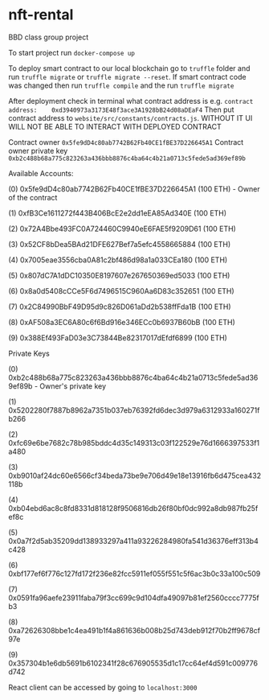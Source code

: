 # nft-rental
BBD class group project

To start project run ```docker-compose up```

To deploy smart contract to our local blockchain go to ```truffle``` folder and run ```truffle migrate``` or ```truffle migrate --reset```. If smart contract code was changed then run ```truffle compile``` and the run ```truffle migrate```

After deployment check in terminal what contract address is e.g. 
```contract address:    0xd3940973a3173E48f3ace3A1928bB24d08aDEaF4```
Then put contract address to ```website/src/constants/contracts.js```. WITHOUT IT UI WILL NOT BE ABLE TO INTERACT WITH DEPLOYED CONTRACT

Contract owner ```0x5fe9dD4c80ab7742B62Fb40CE1fBE37D226645A1```
Contract owner private key ```0xb2c488b68a775c823263a436bbb8876c4ba64c4b21a0713c5fede5ad369ef89b```

Available Accounts:

(0) 0x5fe9dD4c80ab7742B62Fb40CE1fBE37D226645A1 (100 ETH) - Owner of the contract

(1) 0xfB3Ce1611272f443B406BcE2e2dd1eEA85Ad340E (100 ETH)

(2) 0x72A4Bbe493FC0A724460C9940eE6FAE5f9209D61 (100 ETH)

(3) 0x52CF8bDea5BAd21DFE627Bef7a5efc4558665884 (100 ETH)

(4) 0x7005eae3556cba0A81c2bf486d98a1a033CEa180 (100 ETH)

(5) 0x807dC7A1dDC10350E8197607e267650369ed5033 (100 ETH)

(6) 0x8a0d5408cCCe5F6d7496515C960Aa6D83c352651 (100 ETH)

(7) 0x2C84990BbF49D95d9c826D061aDd2b538ffFda1B (100 ETH)

(8) 0xAF508a3EC6A80c6f6Bd916e346ECc0b6937B60bB (100 ETH)

(9) 0x388Ef493FaD03e3C73844Be82317017dEfdf6899 (100 ETH)

Private Keys

(0) 0xb2c488b68a775c823263a436bbb8876c4ba64c4b21a0713c5fede5ad369ef89b - Owner's private key

(1) 0x5202280f7887b8962a7351b037eb76392fd6dec3d979a6312933a160271fb266

(2) 0xfc69e6be7682c78b985bddc4d35c149313c03f122529e76d1666397533f1a480

(3) 0xb9010af24dc60e6566cf34beda73be9e706d49e18e13916fb6d475cea432118b

(4) 0xb04ebd6ac8c8fd8331d818128f9506816db26f80bf0dc992a8db987fb25fef8c

(5) 0x0a7f2d5ab35209dd138933297a411a93226284980fa541d36376eff313b4c428

(6) 0xbf177ef6f776c127fd172f236e82fcc5911ef055f551c5f6ac3b0c33a100c509

(7) 0x0591fa96aefe23911faba79f3cc699c9d104dfa49097b81ef2560cccc7775fb3

(8) 0xa72626308bbe1c4ea491b1f4a861636b008b25d743deb912f70b2ff9678cf97e

(9) 0x357304b1e6db5691b6102341f28c676905535d1c17cc64ef4d591c009776d742

React client can be accessed by going to ```localhost:3000```